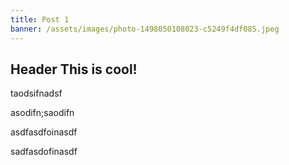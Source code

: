```yaml
---
title: Post 1
banner: /assets/images/photo-1498050108023-c5249f4df085.jpeg
---
```


<h2 id="header-3d9237b9-c3f8-2f79-2f23-c51273fdc87b">Header This is cool!</h2>
<p>taodsifnadsf</p>
<p>asodifn;saodifn</p>
<p>asdfasdfoinasdf</p>
<p>sadfasdofinasdf</p>